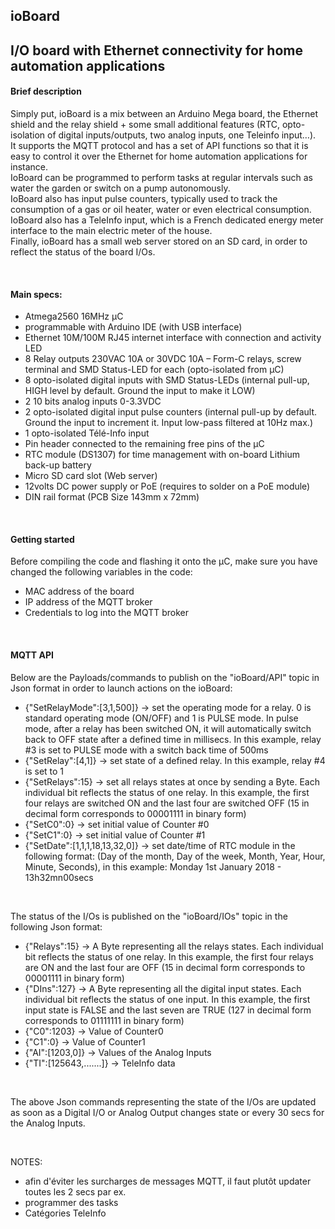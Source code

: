 <h2>ioBoard</h2>
<h2>I/O board with Ethernet connectivity for home automation applications</h2>

<h4>Brief description</h4>
<p>Simply put, ioBoard is a mix between an Arduino Mega board, the Ethernet shield and the relay shield + some small additional features (RTC, opto-isolation of digital inputs/outputs, two analog inputs, one Teleinfo input…).<br />
It supports the MQTT protocol and has a set of API functions so that it is easy to control it over the Ethernet for home automation applications for instance.<br />
IoBoard can be programmed to perform tasks at regular intervals such as water the garden or switch on a pump autonomously. <br />
IoBoard also has input pulse counters, typically used to track the consumption of a gas or oil heater, water or even electrical consumption.<br />
IoBoard also has a TeleInfo input, which is a French dedicated energy meter interface to the main electric meter of the house.<br />
Finally, ioBoard has a small web server stored on an SD card, in order to reflect the status of the board I/Os.</p> <br />

<h4>Main specs:</h4>
<p>
<ul>
<li>Atmega2560 16MHz µC</li>
<li>programmable with Arduino IDE (with USB interface)</li>
<li>Ethernet 10M/100M RJ45 internet interface with connection and activity LED </li>
<li>8 Relay outputs 230VAC 10A or 30VDC 10A – Form-C relays, screw terminal and SMD Status-LED for each (opto-isolated from µC)</li>
<li>8 opto-isolated digital inputs with SMD Status-LEDs (internal pull-up, HIGH level by default. Ground the input to make it LOW)</li> 
<li>2 10 bits analog inputs 0-3.3VDC</li>
<li>2 opto-isolated digital input pulse counters (internal pull-up by default. Ground the input to increment it. Input low-pass filtered at 10Hz max.)</li> 
<li>1 opto-isolated Télé-Info input</li>
<li>Pin header connected to the remaining free pins of the µC</li> 
<li>RTC module (DS1307) for time management with on-board Lithium back-up battery</li> 
<li>Micro SD card slot (Web server) </li>
<li>12volts DC power supply or PoE (requires to solder on a PoE module)</li>
<li>DIN rail format (PCB Size 143mm x 72mm)</li>
</ul>
</p><br />

<h4>Getting started</h4>
<p>
Before compiling the code and flashing it onto the µC, make sure you have changed the following variables in the code:<br /> 
<ul>
<li>MAC address of the board</li>
<li>IP address of the MQTT broker</li>
<li>Credentials to log into the MQTT broker</li>
</ul>
</p><br />

<h4>MQTT API</h4>
<p>
Below are the Payloads/commands to publish on the "ioBoard/API" topic in Json format in order to launch actions on the ioBoard:<br />
<ul>
<li>{"SetRelayMode":[3,1,500]} -> set the operating mode for a relay. 0 is standard operating mode (ON/OFF) and 1 is PULSE mode. In pulse mode, after a relay has been switched ON, it will automatically switch back to OFF state after a defined time in millisecs. In this example, relay #3 is set to PULSE mode with a switch back time of 500ms</li> 
<li>{"SetRelay":[4,1]}      -> set state of a defined relay. In this example, relay #4 is set to 1</li> 
<li>{"SetRelays":15}        -> set all relays states at once by sending a Byte. Each individual bit reflects the status of one relay. In this example, the first four relays are switched ON and the last four are switched OFF (15 in decimal form corresponds to 00001111 in binary form)</li> 
<li>{"SetC0":0}        		-> set initial value of Counter #0</li>
<li>{"SetC1":0}        		-> set initial value of Counter #1</li>
<li>{"SetDate":[1,1,1,18,13,32,0]}      -> set date/time of RTC module in the following format: (Day of the month, Day of the week, Month, Year, Hour, Minute, Seconds), in this example: Monday 1st January 2018 - 13h32mn00secs</li>
</ul>
<br />

The status of the I/Os is published on the "ioBoard/IOs" topic in the following Json format:<br />
<ul>
<li>{"Relays":15}       	-> A Byte representing all the relays states. Each individual bit reflects the status of one relay. In this example, the first four relays are ON and the last four are OFF (15 in decimal form corresponds to 00001111 in binary form)</li>
<li>{"DIns":127}       		-> A Byte representing all the digital input states. Each individual bit reflects the status of one input. In this example, the first input state is FALSE and the last seven are TRUE (127 in decimal form corresponds to 01111111 in binary form)</li>
<li>{"C0":1203}       		-> Value of Counter0</li>
<li>{"C1":0}       			-> Value of Counter1</li>
<li>{"AI":[1203,0]}       	-> Values of the Analog Inputs</li>
<li>{"TI":[125643,.......]}       			-> TeleInfo data</li>
</ul>
<br />

The above Json commands representing the state of the I/Os are updated as soon as a Digital I/O or Analog Output changes state or every 30 secs for the Analog Inputs.
</p><br />

NOTES: 

- afin d'éviter les surcharges de messages MQTT, il faut plutôt updater toutes les 2 secs par ex.
- programmer des tasks
- Catégories TeleInfo
